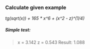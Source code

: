 ### Calculate given example

_tg(sqrt(x)) + 165 * x^6 + (x^2 - z)^(1/4)_

##### Simple test:
> x = 3.142  z = 0.543
> Result: 1.088
